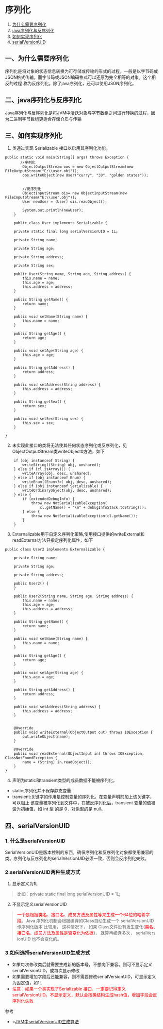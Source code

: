 # 序列化

1. [为什么需要序列化](#1)
2. [java序列化与反序列化](#2)
3. [如何实现序列化](#3)
4. [serialVersionUID](#4)


## 一、<span id="1">为什么需要序列化</span>
序列化是将对象的状态信息转换为可存储或传输的形式的过程。一般是以字节码或
JSON格式传输。而字节码或JSON编码格式可以还原为完全相等的对象。这个相反的过程
称为反序列化。除了java序列化，还可以使用JSON序列化。


## 二、<span id="2">java序列化与反序列化</span>
Java序列化与反序列化是将JVM中活跃对象与字节数组之间进行转换的过程，因为二进制字节数组更适合存储介质与传输

 

## 三、<span id="3">如何实现序列化</span>
1. 类通过实现 Serializable 接口以启用其序列化功能。
```
public static void main(String[] args) throws Exception {
       //序列化
        ObjectOutputStream oos = new ObjectOutputStream(new FileOutputStream("E:\\user.obj"));
        oos.writeObject(new User("curry", "30", "golden states"));


        //反序列化
        ObjectInputStream ois= new ObjectInputStream(new FileInputStream("E:\\user.obj"));
        User newUser = (User) ois.readObject();

        System.out.println(newUser);
    }

    public class User implements Serializable {

    private static final long serialVersionUID = 1L;

    private String name;

    private String age;

    private String address;

    private String sex;

    public User(String name, String age, String address) {
        this.name = name;
        this.age = age;
        this.address = address;
    }

    public String getName() {
        return name;
    }

    public void setName(String name) {
        this.name = name;
    }

    public String getAge() {
        return age;
    }

    public void setAge(String age) {
        this.age = age;
    }

    public String getAddress() {
        return address;
    }

    public void setAddress(String address) {
        this.address = address;
    }

    public String getSex() {
        return sex;
    }

    public void setSex(String sex) {
        this.sex = sex;
    }

}

```

2. 未实现此接口的类将无法使其任何状态序列化或反序列化，见ObjectOutputStream类writeObject0方法，如下

```   
    if (obj instanceof String) {
        writeString((String) obj, unshared);
    } else if (cl.isArray()) {
        writeArray(obj, desc, unshared);
    } else if (obj instanceof Enum) {
        writeEnum((Enum<?>) obj, desc, unshared);
    } else if (obj instanceof Serializable) {
        writeOrdinaryObject(obj, desc, unshared);
    } else {
        if (extendedDebugInfo) {
            throw new NotSerializableException(
                cl.getName() + "\n" + debugInfoStack.toString());
        } else {
            throw new NotSerializableException(cl.getName());
        }
    }
```

3. Externalizable用于自定义序列化策略,使用接口提供的writeExternal和readExternal方法只指定序列化属性，如下

```
public class User2 implements Externalizable {

    private String name;

    private String age;

    private String address;

    public User2() {
    }

    public User2(String name, String age, String address) {
        this.name = name;
        this.age = age;
        this.address = address;
    }

    public String getName() {
        return name;
    }

    public void setName(String name) {
        this.name = name;
    }

    public String getAge() {
        return age;
    }

    public void setAge(String age) {
        this.age = age;
    }

    public String getAddress() {
        return address;
    }

    public void setAddress(String address) {
        this.address = address;
    }


    @Override
    public void writeExternal(ObjectOutput out) throws IOException {
        out.writeObject(name);
    }

    @Override
    public void readExternal(ObjectInput in) throws IOException, ClassNotFoundException {
        name = (String) in.readObject();
    }
}
```
4. 声明为static和transient类型的成员数据不能被序列化。
* static:序列化并不保存静态变量
* transient:关键字的作用是控制变量的序列化，在变量声明前加上该关键字，可以阻止
该变量被序列化到文件中，在被反序列化后，transient 变量的值被设为初始值，如 int 型
的是 0，对象型的是 null。

## 四、<span id="4">serialVersionUID</span>
### 1. 什么是serialVersionUID
SerialVersionUID是版本控制的东西，确保序列化和反序列化对象都使用兼容的类。序列化与反序列化的serialVersionUID必须一致，否则会反序列化失败。

### 2.serialVersionUID两种生成方式
1. 显示定义为1L
>比如：private static final long serialVersionUID = 1L;
2. 不显示定义serialVersionUID
><font color=red>一个是根据类名、接口名、成员方法及属性等来生成一个64位的哈希字段</font>。Java 序列化机制会根据编译的Class⾃动⽣成⼀个 serialVersionUID 作序列化版本
⽐较⽤， 这种情况下， 如果 Class⽂件没有发⽣变化(<font color=red>类名、接口名、成员方法及属性是否变化为依据</font>)， 就算再编译多次， serialVers
ionUID 也不会变化的。 

### 3.如何选择serialVersionUID生成方式
* 如果每次修改类后就需要生成新的版本号，不想向下兼容。则可不显示定义serialVersionUID，或每次显示修改
* 如果需要增加字段后还能兼容，则不需要修改serialVersionUID，可显示定义为固定值，如1L
* <font color=red>注意：如果一个类实现了Serializable 接口，一定要记得定义serialVersionUID。不显示定义，默认会按类结构生成hash值，增加字段会反序列化失败</font>

 
参考

* =[JVM中serialVersionUID生成算法](https://docs.oracle.com/javase/6/docs/platform/serialization/spec/class.html#4100)

